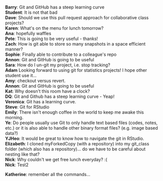 **Barry**: Git and GitHub has a steep learning curve  
**Student**: It is not that bad  
**Dave**: Should we use this pull request approach for collaborative class projects?  
**Karen**: What's on the menu for lunch tomorrow?  
**Ana**: hopefully waffles  
**Pete**: This is going to be very useful - thanks!  
**Zach**: How is git able to store so many snapshots in a space efficient manner?  
**Sophie**: Finally able to contribute to a colleague's repo  
**Annon**:  Git and GitHub is going to be useful  
**Sara**: How do I un-git my project, i.e. stop tracking?  
**Adam** Looking forward to using git for statistics projects! I hope other student use it...  
**Amy**: checkout versus revert.  
**Annon**:  Git and GitHub is going to be useful  
**Kat**: Why doesn't this room have a clock?    
**DQ**: Git and Github has a steep learning curve - Yeap!  
**Veronica**: Git has a learning curve.  
**Steve**: Git for RStudio  
**Emily**: There isn't enough coffee in the world to keep me awake this morning.    
**Ye**: Do people usually use Git to only handle text based files (codes, notes, etc.) or it is also able to handle other binary format files? (e.g. image based data?)  
**YJHeo**: It would be great to know how to navigate the git in RStudio.  
**Elizabeth**: I cloned myForkedCopy (with a repository) into my git_class folder (which also has a repository)... do we have to be careful about nesting like that?  
**Nick**: Why couldn't we get free lunch everyday? :(  
**Nick**: Test2  

**Katherine**: remember all the commands...
